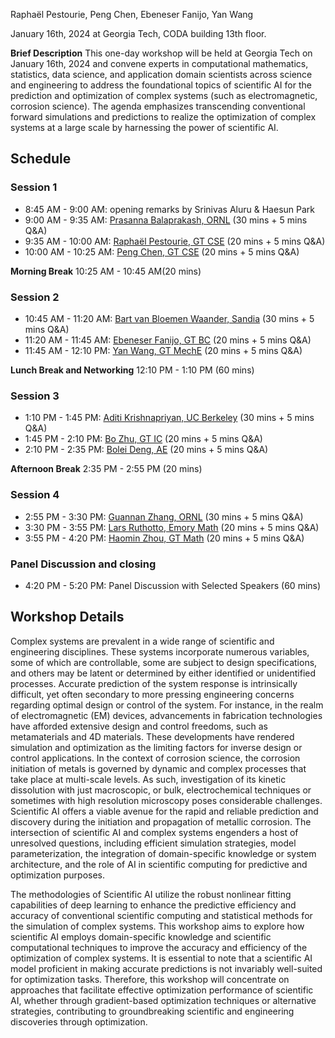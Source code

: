 Raphaël Pestourie, Peng Chen, Ebeneser Fanijo, Yan Wang

January 16th, 2024 at Georgia Tech, CODA building 13th floor.

**Brief Description** This one-day workshop will be held at Georgia Tech on January 16th, 2024 and convene experts in computational mathematics, statistics, data science, and application domain scientists across science and engineering to address the foundational topics of scientific AI for the prediction and optimization of complex systems (such as electromagnetic, corrosion science). The agenda emphasizes transcending conventional forward simulations and predictions to realize the optimization of complex systems at a large scale by harnessing the power of scientific AI. 

## Schedule

### Session 1

- 8:45 AM - 9:00 AM: opening remarks by Srinivas Aluru & Haesun Park
- 9:00 AM - 9:35 AM: [Prasanna Balaprakash, ORNL](https://www.ornl.gov/staff-profile/prasanna-balaprakash) (30 mins + 5 mins Q&A)
- 9:35 AM - 10:00 AM: [Raphaël Pestourie, GT CSE](https://www.raphaelpestourie.com/) (20 mins + 5 mins Q&A)
- 10:00 AM - 10:25 AM: [Peng Chen, GT CSE](https://faculty.cc.gatech.edu/~pchen402/) (20 mins + 5 mins Q&A)

**Morning Break** 10:25 AM - 10:45 AM(20 mins)

### Session 2

- 10:45 AM - 11:20 AM: [Bart van Bloemen Waander, Sandia](https://www.sandia.gov/ccr/staff/bart-g-van-bloemen-waanders/) (30 mins + 5 mins Q&A)
- 11:20 AM - 11:45 AM: [Ebeneser Fanijo, GT BC](https://bc.gatech.edu/people/ebenezer-fanijo) (20 mins + 5 mins Q&A)
- 11:45 AM - 12:10 PM: [Yan Wang, GT MechE](https://research.gatech.edu/yan-wang) (20 mins + 5 mins Q&A)

**Lunch Break and Networking** 12:10 PM - 1:10 PM (60 mins)

### Session 3

- 1:10 PM - 1:45 PM: [Aditi Krishnapriyan, UC Berkeley](https://a1k12.github.io/) (30 mins + 5 mins Q&A)
- 1:45 PM - 2:10 PM: [Bo Zhu, GT IC](https://faculty.cc.gatech.edu/~bozhu/) (20 mins + 5 mins Q&A)
- 2:10 PM - 2:35 PM: [Bolei Deng, AE](https://www.boleideng.com/) (20 mins + 5 mins Q&A)

**Afternoon Break** 2:35 PM - 2:55 PM (20 mins)

### Session 4

- 2:55 PM - 3:30 PM: [Guannan Zhang, ORNL](https://www.ornl.gov/staff-profile/guannan-zhang) (30 mins + 5 mins Q&A)
- 3:30 PM - 3:55 PM: [Lars Ruthotto, Emory Math](https://www.math.emory.edu/~lruthot/) (20 mins + 5 mins Q&A)
- 3:55 PM - 4:20 PM: [Haomin Zhou, GT Math](https://hmzhou.math.gatech.edu/) (20 mins + 5 mins Q&A)

### Panel Discussion and closing 

- 4:20 PM - 5:20 PM: Panel Discussion with Selected Speakers (60 mins)

## Workshop Details

Complex systems are prevalent in a wide range of scientific and engineering disciplines. These systems incorporate numerous variables, some of which are controllable, some are subject to design specifications, and others may be latent or determined by either identified or unidentified processes. Accurate prediction of the system response is intrinsically difficult, yet often secondary to more pressing engineering concerns regarding optimal design or control of the system. For instance, in the realm of electromagnetic (EM) devices, advancements in fabrication technologies have afforded extensive design and control freedoms, such as metamaterials and 4D materials. These developments have rendered simulation and optimization as the limiting factors for inverse design or control applications. In the context of corrosion science, the corrosion initiation of metals is governed by dynamic and complex processes that take place at multi-scale levels. As such, investigation of its kinetic dissolution with just macroscopic, or bulk, electrochemical techniques or sometimes with high resolution microscopy poses considerable challenges. Scientific AI offers a viable avenue for the rapid and reliable prediction and discovery during the initiation and propagation of metallic corrosion. The intersection of scientific AI and complex systems engenders a host of unresolved questions, including efficient simulation strategies, model parameterization, the integration of domain-specific knowledge or system architecture, and the role of AI in scientific computing for predictive and optimization purposes. 
 
The methodologies of Scientific AI utilize the robust nonlinear fitting capabilities of deep learning to enhance the predictive efficiency and accuracy of conventional scientific computing and statistical methods for the simulation of complex systems. This workshop aims to explore how scientific AI employs domain-specific knowledge and scientific computational techniques to improve the accuracy and efficiency of the optimization of complex systems. It is essential to note that a scientific AI model proficient in making accurate predictions is not invariably well-suited for optimization tasks. Therefore, this workshop will concentrate on approaches that facilitate effective optimization performance of scientific AI, whether through gradient-based optimization techniques or alternative strategies, contributing to groundbreaking scientific and engineering discoveries through optimization. 
